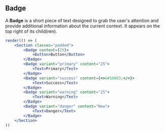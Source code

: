 ## Badge

A **Badge** is a short piece of text designed to grab the user's attention and provide additional information about the current context. It appears on the top right of its child(ren).

```jsx
render(() => (
	<Section classes="padded">
		<Badge content={25}>
			<Button>Button</Button>
		</Badge>
		<Badge variant="primary" content="25">
			<Text>Primary</Text>
		</Badge>
		<Badge variant="success" content={<>&#10003;</>}>
			<Text>Success</Text>
		</Badge>
		<Badge variant="warning" content="25">
			<Text>Warning</Text>
		</Badge>
		<Badge variant="danger" content="New">
			<Text>Danger</Text>
		</Badge>
	</Section>
))
```
